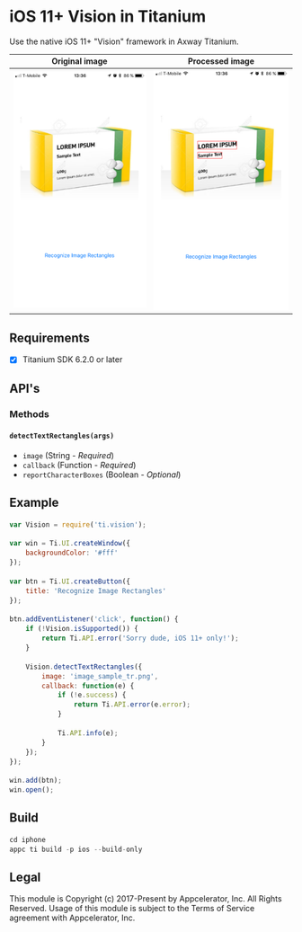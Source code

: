 # iOS 11+ Vision in Titanium
Use the native iOS 11+ "Vision" framework in Axway Titanium.

| Original image | Processed image |
|----------------|-------------------|
| <img src="./screens/vision-before.PNG" width="300" alt="Before" /> | <img src="./screens/vision-after.PNG" width="300" alt="After" /> |

## Requirements
- [x] Titanium SDK 6.2.0 or later

## API's

### Methods

#### `detectTextRectangles(args)`
- `image` (String - _Required_)
- `callback` (Function - _Required_)
- `reportCharacterBoxes` (Boolean - _Optional_)

## Example
```js
var Vision = require('ti.vision');

var win = Ti.UI.createWindow({
    backgroundColor: '#fff'
});

var btn = Ti.UI.createButton({
    title: 'Recognize Image Rectangles'
});

btn.addEventListener('click', function() {
    if (!Vision.isSupported()) {
        return Ti.API.error('Sorry dude, iOS 11+ only!');
    }
    
    Vision.detectTextRectangles({
        image: 'image_sample_tr.png',
        callback: function(e) {
            if (!e.success) {
                return Ti.API.error(e.error);
            }
            
            Ti.API.info(e);
        }
    });
});

win.add(btn);
win.open();
```

## Build
```js
cd iphone
appc ti build -p ios --build-only
```

## Legal

This module is Copyright (c) 2017-Present by Appcelerator, Inc. All Rights Reserved. 
Usage of this module is subject to the Terms of Service agreement with Appcelerator, Inc.  
